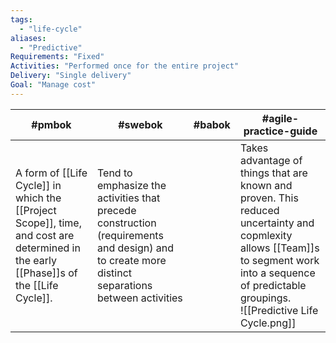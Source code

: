 ```yaml
---
tags:
  - "life-cycle"
aliases:
  - "Predictive"
Requirements: "Fixed"
Activities: "Performed once for the entire project"
Delivery: "Single delivery"
Goal: "Manage cost"
---
```


| #pmbok                                                                                                                                                | #swebok                                                                                                                                         | #babok | #agile-practice-guide                                                                                                                                                                                     |
| ----------------------------------------------------------------------------------------------------------------------------------------------------- | ----------------------------------------------------------------------------------------------------------------------------------------------- | ------ | --------------------------------------------------------------------------------------------------------------------------------------------------------------------------------------------------------- |
| A form of [[Life Cycle]] in which the [[Project Scope]], time, and cost are determined in the early [[Phase]]s of the [[Life Cycle]]. | Tend to emphasize the activities that precede construction (requirements and design) and to create more distinct separations between activities |        | Takes advantage of things that are known and proven. This reduced uncertainty and copmlexity allows [[Team]]s to segment work into a sequence of predictable groupings.<br>![[Predictive Life Cycle.png]] |

